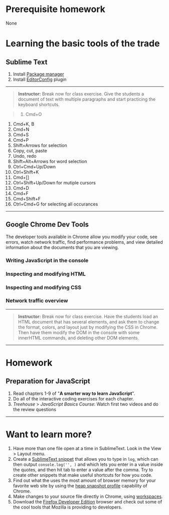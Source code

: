 # Prerequisite homework
None

# Learning the basic tools of the trade 

## Sublime Text

1. Install [Package manager](https://packagecontrol.io/installation#st3)
1. Install [EditorConfig](https://github.com/sindresorhus/editorconfig-sublime#readme) plugin

---
> **Instructor:** Break now for class exercise. Give the students a document of text with multiple paragraphs and start practicing the keyboard shortcuts.

> 1. Cmd+O
1. Cmd+K, B
1. Cmd+N
1. Cmd+S
1. Cmd+P
1. Shift+Arrows for selection
1. Copy, cut, paste
1. Undo, redo
1. Shift+Alt+Arrows for word selection
1. Ctrl+Cmd+Up/Down
1. Ctrl+Shift+K
1. Cmd+[]
1. Ctrl+Shift+Up/Down for mutiple cursors
1. Cmd+D
1. Cmd+F
1. Cmd+Shift+F
1. Ctrl+Cmd+G for selecting all occurances

---


## Google Chrome Dev Tools

The developer tools available in Chrome allow you modify your code, see errors, watch network traffic, find performance problems, and view detailed information about the documents that you are viewing.

### Writing JavaScript in the console

### Inspecting and modifying HTML

### Inspecting and modifying CSS

### Network traffic overview

---
> **Instructor:** Break now for class exercise. Have the students load an HTML document that has several elements, and ask them to change the format, colors, and layout just by modifying the CSS in Chrome. Then have them modify the DOM in the console with some innerHTML commands, and deleting other DOM elements.

---

# Homework

## Preparation for JavaScript

1. Read chapters 1-9 of "**A smarter way to learn JavaScript**".
2. Do all of the interactive coding exercises for each chapter.
3. *Treehouse* > *JavaScript Basics Course*: Watch first two videos and do the review questions


---

# Want to learn more?

1. Have more than one file open at a time in SublimeText. Look in the View > Layout menu.
1. Create a [SublimeText snippet](http://docs.sublimetext.info/en/latest/extensibility/snippets.html) that allows you to type in `log`, which can then output `console.log('', )` and which lets you enter in a value inside the quotes, and then hit tab to enter a value after the comma. Try to create other snippets that make useful shortcuts for how you code.
1. Find out what the uses the most amount of browser memory for your favorite web site by using the [heap snapshot profile](https://developer.chrome.com/devtools/docs/heap-profiling) capability of Chrome.
1. Make changes to your source file directly in Chrome, using [workspaces](https://developer.chrome.com/devtools/docs/workspaces).
1. Download the [Firefox Developer Edition](https://developer.mozilla.org/en-US/Firefox/Developer_Edition) browser and check out some of the cool tools that Mozilla is providing to developers.
